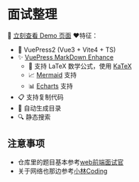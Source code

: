 # 面试整理

🚀 [立刻查看 Demo 页面](https://darling-summer.top/interview-notes/)
❤️特征：
- 🎉 VuePress2 (Vue3 + Vite4 + TS)
- ✨ [VuePress MarkDown Enhance](https://vuepress-theme-hope.github.io/v2/md-enhance/)
    - 📖 支持 LaTeX 数学公式，使用 [KaTeX](https://katex.org/)
    - 📈 [Mermaid](https://mermaid-js.github.io/mermaid/#/) 支持
    - 📊 [Echarts](https://echarts.apache.org/) 支持
- 📋 支持复制代码
- 📜 自动生成目录
- 🔍 静态搜索
 
## 注意事项
- 仓库里的题目基本参考[web前端面试官](https://vue3js.cn/interview/)
- 关于网络也那边参考[小林Coding](https://xiaolincoding.com/)